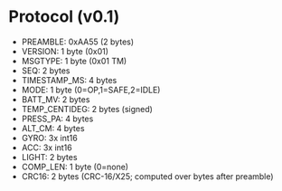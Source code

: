 # Protocol (v0.1)

- PREAMBLE: 0xAA55 (2 bytes)
- VERSION: 1 byte (0x01)
- MSGTYPE: 1 byte (0x01 TM)
- SEQ: 2 bytes
- TIMESTAMP_MS: 4 bytes
- MODE: 1 byte (0=OP,1=SAFE,2=IDLE)
- BATT_MV: 2 bytes
- TEMP_CENTIDEG: 2 bytes (signed)
- PRESS_PA: 4 bytes
- ALT_CM: 4 bytes
- GYRO: 3x int16
- ACC: 3x int16
- LIGHT: 2 bytes
- COMP_LEN: 1 byte (0=none)
- CRC16: 2 bytes (CRC-16/X25; computed over bytes after preamble)

